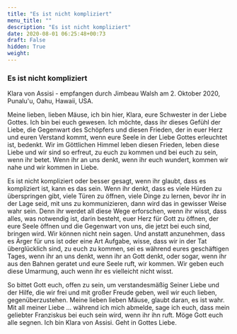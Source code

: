 ```yaml
---
title: "Es ist nicht kompliziert"
menu_title: ""
description: "Es ist nicht kompliziert"
date: 2020-08-01 06:25:48+00:73
draft: False
hidden: True
weight:
---
```

### Es ist nicht kompliziert

Klara von Assisi - empfangen durch Jimbeau Walsh am 2. Oktober 2020, Punalu'u, Oahu, Hawaii, USA.

Meine lieben, lieben Mäuse, ich bin hier, Klara, eure Schwester in der Liebe Gottes. Ich bin bei euch gewesen. Ich möchte, dass ihr dieses Gefühl der Liebe, die Gegenwart des Schöpfers und diesen Frieden, der in euer Herz und euren Verstand kommt, wenn eure Seele in der Liebe Gottes erleuchtet ist, bedenkt. Wir im Göttlichen Himmel leben diesen Frieden, leben diese Liebe und wir sind so erfreut, zu euch zu kommen und bei euch zu sein, wenn ihr betet. Wenn ihr an uns denkt, wenn ihr euch wundert, kommen wir nahe und wir kommen in Liebe.

Es ist nicht kompliziert oder besser gesagt, wenn ihr glaubt, dass es kompliziert ist, kann es das sein. Wenn ihr denkt, dass es viele Hürden zu überspringen gibt, viele Türen zu öffnen, viele Dinge zu lernen, bevor ihr in der Lage seid, mit uns zu kommunizieren, dann wird das in gewisser Weise wahr sein. Denn ihr werdet all diese Wege erforschen, wenn ihr wisst, dass alles, was notwendig ist, darin besteht, euer Herz für Gott zu öffnen, der eure Seele öffnen und die Gegenwart von uns, die jetzt bei euch sind, bringen wird. Wir können nicht nein sagen. Und anstatt anzunehmen, dass es Ärger für uns ist oder eine Art Aufgabe, wisse, dass wir in der Tat überglücklich sind, zu euch zu kommen, sei es während eures geschäftigen Tages, wenn ihr an uns denkt, wenn ihr an Gott denkt, oder sogar, wenn ihr aus den Bahnen geratet und eure Seele ruft, wir kommen. Wir geben euch diese Umarmung, auch wenn ihr es vielleicht nicht wisst.

So bittet Gott euch, offen zu sein, um verstandesmäßig Seiner Liebe und der Hilfe, die wir frei und mit großer Freude geben, weil wir euch lieben, gegenüberzustehen. Meine lieben lieben Mäuse, glaubt daran, es ist wahr. Mit all meiner Liebe ... während ich mich abmelde, sage ich euch, dass mein geliebter Franziskus bei euch sein wird, wenn ihr ihn ruft. Möge Gott euch alle segnen. Ich bin Klara von Assisi. Geht in Gottes Liebe.
